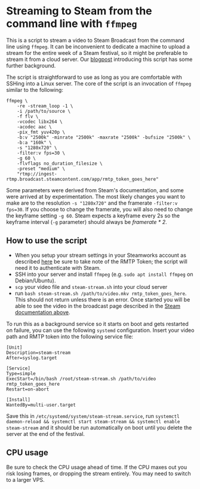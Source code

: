 # Streaming to Steam from the command line with `ffmpeg`

This is a script to stream a video to Steam Broadcast from the command line using `ffmpeg`.
It can be inconvenient to dedicate a machine to upload a stream for the entire week of a Steam festival, so it might be preferable to stream it from a cloud server.
Our [blogpost](https://www.cowleyforniastudios.com/2022/11/10/stream-to-steam-from-command-line) introducing this script has some further background.

The script is straightforward to use as long as you are comfortable with SSHing into a Linux server. The core of the script is an invocation of `ffmpeg` similar to the following:

```
ffmpeg \
    -re -stream_loop -1 \
    -i /path/to/source \
    -f flv \
    -vcodec libx264 \
    -acodec aac \
    -pix_fmt yuv420p \
    -b:v "2500k" -minrate "2500k" -maxrate "2500k" -bufsize "2500k" \
    -b:a "160k" \
    -s "1280x720" \
    -filter:v fps=30 \
    -g 60 \
    -flvflags no_duration_filesize \
    -preset "medium" \
    "rtmp://ingest-rtmp.broadcast.steamcontent.com/app/rmtp_token_goes_here"
```

Some parameters were derived from Steam's documentation, and some were arrived at by experimentation.
The most likely changes you want to make are to the resolution `-s "1280x720"` and the framerate `-filter:v fps=30`.
If you choose to change the framerate, you will also need to change the keyframe setting `-g 60`.
Steam expects a keyframe every 2s so the keyframe interval (`-g` parameter) should always be *framerate * 2*.

## How to use the script

* When you setup your stream settings in your Steamworks account as described [here](https://partner.steamgames.com/doc/store/broadcast/setting_up) be sure to take note of the RMTP Token; the script will need it to authenticate with Steam.
* SSH into your server and install `ffmpeg` (e.g. `sudo apt install ffmpeg` on Debian/Ubuntu).
* `scp` your video file and `steam-stream.sh` into your cloud server
* run `bash steam-stream.sh /path/to/video.mkv rmtp_token_goes_here`. This should not return unless there is an error. Once started you will be able to see the video in the broadcast page described in the [Steam documentation above](https://partner.steamgames.com/doc/store/broadcast/setting_up).

To run this as a background service so it starts on boot and gets restarted on failure, you can use the following `systemd` configuration. Insert your video path and RMTP token into the following service file:

```
[Unit]
Description=steam-stream
After=syslog.target

[Service]
Type=simple
ExecStart=/bin/bash /root/steam-stream.sh /path/to/video rmtp_token_goes_here
Restart=on-abort

[Install]
WantedBy=multi-user.target
```

Save this in `/etc/systemd/system/steam-stream.service`, run `systemctl daemon-reload && systemctl start steam-stream && systemctl enable steam-stream` and it should be run automatically on boot until you delete the server at the end of the festival.

## CPU usage

Be sure to check the CPU usage ahead of time.
If the CPU maxes out you risk losing frames, or dropping the stream entirely.
You may need to switch to a larger VPS.
